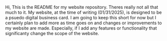 Hi,
This is the README for my website repository. 
Theres really not all that much to it. My website, at the time of writing (01/31/2025), is designed to be a psuedo digital business card.
I am going to keep this short for now but I certainly plan to add more as time goes on and changes or improvements to my website are made. Especially, if I add any features or functionality that significanty change the scope of the website. 

